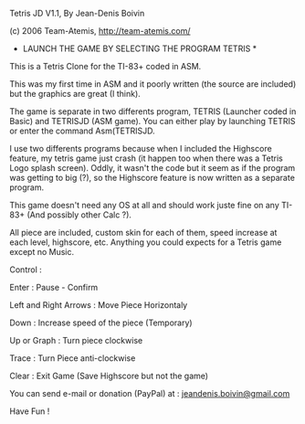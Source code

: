 Tetris JD V1.1, By Jean-Denis Boivin

(c) 2006 Team-Atemis, http://team-atemis.com/


* LAUNCH THE GAME BY SELECTING THE PROGRAM TETRIS *


This is a Tetris Clone for the TI-83+ coded in ASM.

This was my first time in ASM and it poorly written (the source are included) but the graphics are great (I think).

The game is separate in two differents program, TETRIS (Launcher coded in Basic) and TETRISJD (ASM game).
You can either play by launching TETRIS or enter the command Asm(TETRISJD.

I use two differents programs because when I included the Highscore feature, my tetris game just crash (it happen too when there was a Tetris Logo splash screen).
Oddly, it wasn't the code but it seem as if the program was getting to big (?), so the Highscore feature is now written as a separate program.


This game doesn't need any OS at all and should work juste fine on any TI-83+ (And possibly other Calc ?).

All piece are included, custom skin for each of them, speed increase at each level, highscore, etc. Anything you could expects for a Tetris game except no Music.


Control :

Enter : Pause - Confirm

Left and Right Arrows : Move Piece Horizontaly

Down : Increase speed of the piece (Temporary)

Up or Graph : Turn piece clockwise

Trace : Turn Piece anti-clockwise

Clear : Exit Game (Save Highscore but not the game)


You can send e-mail or donation (PayPal) at : jeandenis.boivin@gmail.com


Have Fun !